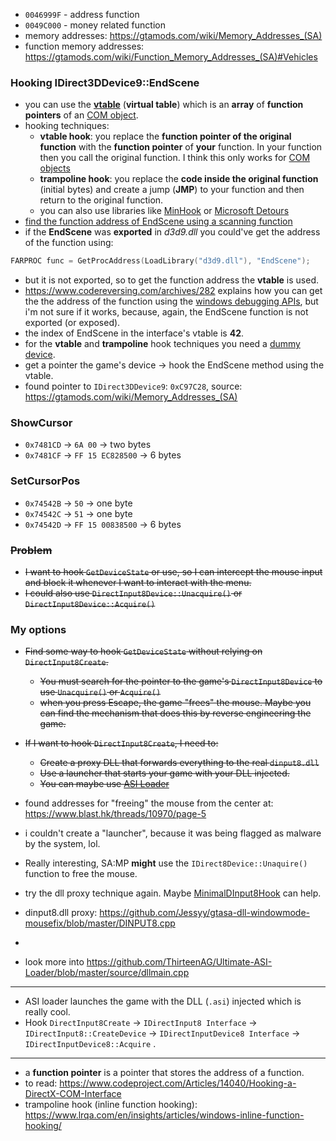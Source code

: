 - `0046999F` - address function
- `0049C000` - money related function
- memory addresses: https://gtamods.com/wiki/Memory_Addresses_(SA)
- function memory addresses: https://gtamods.com/wiki/Function_Memory_Addresses_(SA)#Vehicles

### Hooking IDirect3DDevice9::EndScene

- you can use the [**vtable**](https://en.wikipedia.org/wiki/Virtual_method_table) (**virtual table**) which is an **array** of **function pointers** of an [COM object](https://en.wikipedia.org/wiki/Component_Object_Model).
- hooking techniques:
	- **vtable hook**: you replace the **function pointer of the original function** with the **function pointer** of **your** function. In your function then you call the original function. I think this only works for [COM objects](https://en.wikipedia.org/wiki/Component_Object_Model) 
	- **trampoline hook**: you replace the **code inside the original function** (initial bytes) and create a jump (**JMP**) to your function and then return to the original function.
	- you can also use libraries like [MinHook](https://github.com/TsudaKageyu/minhook) or [Microsoft Detours](https://en.wikipedia.org/wiki/Microsoft_Detours)
- [find the function address of EndScene using a scanning function](https://stackoverflow.com/questions/51875901/hooking-detouring-d3d9-present-endscene-seems-to-call-my-function-then-crash)
- if the **EndScene** was **exported** in *d3d9.dll* you could've get the address of the function using: 
```cpp
FARPROC func = GetProcAddress(LoadLibrary("d3d9.dll"), "EndScene");
```
- but it is not exported, so to get the function address the **vtable** is used.
- https://www.codereversing.com/archives/282 explains how you can get the the address of the function using the [windows debugging APIs](https://learn.microsoft.com/en-us/windows/win32/debug/debugging-functions), but i'm not sure if it works, because, again, the EndScene function is not exported (or exposed). 
- the index of EndScene in the interface's vtable is **42**.
- for the **vtable** and **trampoline** hook techniques you need a [dummy device](https://learn.microsoft.com/en-us/windows/win32/api/d3d9/nf-d3d9-idirect3d9-createdevice). 
- get a pointer the game's device -> hook the EndScene method using the vtable. 
- found pointer to `IDirect3DDevice9`: `0xC97C28`, source: https://gtamods.com/wiki/Memory_Addresses_(SA)
### ShowCursor
- `0x7481CD` -> `6A 00` -> two bytes
- `0x7481CF` -> `FF 15 EC828500` -> 6 bytes

### SetCursorPos
- `0x74542B` -> `50` -> one byte
- `0x74542C` -> `51` -> one byte
- `0x74542D` -> `FF 15 00838500` -> 6 bytes

### ~~Problem~~
- ~~I want to hook `GetDeviceState` or use, so I can intercept the mouse input and block it whenever I want to interact with the menu.~~
- ~~I could also use `DirectInput8Device::Unacquire()` or `DirectInput8Device::Acquire()`~~
### My options
- ~~Find some way to hook `GetDeviceState` without relying on `DirectInput8Create`.~~
	- ~~You must search for the pointer to the game's `DirectInput8Device` to use `Unacquire()` or `Acquire()`~~
	- ~~when you press Escape, the game "frees" the mouse. Maybe you can find the mechanism that does this by reverse engineering the game.~~
- ~~If I want to hook `DirectInput8Create`, I need to:~~
	- ~~Create a proxy DLL that forwards everything to the real `dinput8.dll`~~
	- ~~Use a launcher that starts your game with your DLL injected.~~
	- ~~You can maybe use [ASI Loader](https://github.com/ThirteenAG/Ultimate-ASI-Loader)~~

- found addresses for "freeing" the mouse from the center at: https://www.blast.hk/threads/10970/page-5
- i couldn't create a "launcher", because it was being flagged as malware by the system, lol.

- Really interesting, SA:MP **might** use the `IDirect8Device::Unaquire()` function to free the mouse.  

- try the dll proxy technique again. Maybe [MinimalDInput8Hook](https://github.com/pampersrocker/DInput8HookingExample/blob/master/MinimalDInput8Hook/MinimalDInput8Hook.cpp) can help.
- dinput8.dll proxy: https://github.com/Jessyy/gtasa-dll-windowmode-mousefix/blob/master/DINPUT8.cpp
- 
- look more into https://github.com/ThirteenAG/Ultimate-ASI-Loader/blob/master/source/dllmain.cpp

---
- ASI loader launches the game with the DLL (`.asi`) injected which is really cool.
- Hook `DirectInput8Create` -> `IDirectInput8 Interface` -> `IDirectInput8::CreateDevice` -> `IDirectInputDevice8 Interface` -> `IDirectInputDevice8::Acquire` . 
---

- a **function pointer** is a pointer that stores the address of a function.
- to read: https://www.codeproject.com/Articles/14040/Hooking-a-DirectX-COM-Interface
- trampoline hook (inline function hooking): https://www.lrqa.com/en/insights/articles/windows-inline-function-hooking/